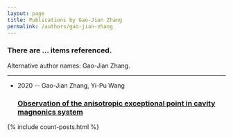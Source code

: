 ```yaml
---
layout: page
title: Publications by Gao-Jian Zhang
permalink: /authors/gao-jian-zhang
---
```


<h3 id="number-posts">There are ... items referenced.</h3>
<p id='info-authors'>Alternative author names: Gao-Jian Zhang.</p>
<hr />
<ul class="post-list">
<li><span class='post-meta'>2020 -- Gao-Jian Zhang, Yi-Pu Wang</span><h3><a class='post-link' href="{{ site.baseurl }}/observation-of-the-anisotropic-exceptional-point-in-cavity-magnonics-system">Observation of the anisotropic exceptional point in cavity magnonics system</a></h3></li>

</ul>
{% include count-posts.html %}
